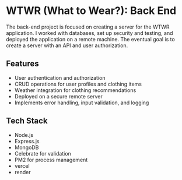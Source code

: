# WTWR (What to Wear?): Back End

The back-end project is focused on creating a server for the WTWR application. I worked with databases, set up security and testing, and deployed the application on a remote machine. The eventual goal is to create a server with an API and user authorization.


## Features

- User authentication and authorization
- CRUD operations for user profiles and clothing items
- Weather integration for clothing recommendations
- Deployed on a secure remote server
- Implements error handling, input validation, and logging

## Tech Stack

- Node.js
- Express.js
- MongoDB
- Celebrate for validation
- PM2 for process management
- vercel
- render
